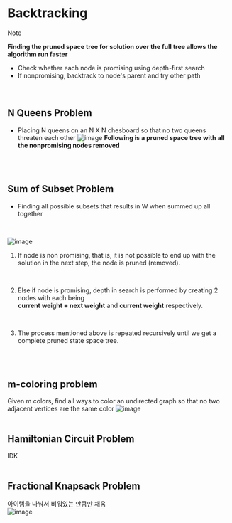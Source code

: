 # Backtracking
> [!NOTE]  
> **Finding the pruned space tree for solution over the full tree allows the algorithm run faster**

- Check whether each node is promising using depth-first search 
- If nonpromising, backtrack to node's parent and try other path </br>
</br></br>


## N Queens Problem
- Placing N queens on an N X N chesboard so that no two queens threaten each other
![image](https://github.com/juho-creator/CS-Courses/assets/72856990/c9481119-9a5b-410d-9a70-de5dc3bebe64)
**Following is a pruned space tree with all the nonpromising nodes removed**




</br></br>



## Sum of Subset Problem 
- Finding all possible subsets that results in W when summed up all together
</br>

![image](https://github.com/juho-creator/CS-Courses/assets/72856990/1075a09f-49a3-4153-82d1-96b4dc3678cd)

1. If node is non promising, that is, it is not possible to end up with the solution in the next step,
the node is pruned (removed). 
</br>

2. Else if node is promising, depth in search is performed by creating 2 nodes with each being  </br>
**current weight + next weight** and **current weight** respectively.
</br>

3. The process mentioned above is repeated recursively until we get a complete pruned state space tree.

</br></br>


##  m-coloring problem
Given m colors, find all ways to color an undirected graph so that no two adjacent vertices are the same color
![image](https://github.com/juho-creator/CS-Courses/assets/72856990/2dee1e31-f2d5-4eca-8a9e-62ed597c4919)
</br></br>


## Hamiltonian Circuit Problem
IDK
</br></br>


## Fractional Knapsack Problem
아이템을 나눠서 비워있는 만큼만 채움 </br>
![image](https://github.com/juho-creator/CS-Courses/assets/72856990/813e37f2-9fe0-459c-a1c3-5fd1ade1e734)




